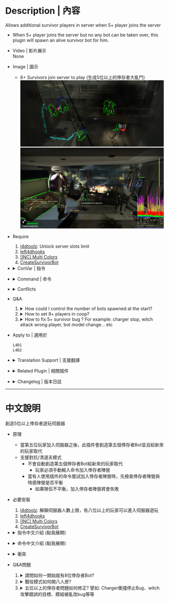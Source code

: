 # Description | 內容
Allows additional survivor players in server when 5+ player joins the server
* When 5+ player joins the server but no any bot can be taken over, this plugin will spawn an alive survivor bot for him.

* Video | 影片展示
<br>None

* Image | 圖示
	* 8+ Survivors join server to play (生成5位以上的倖存者大亂鬥)
	<br/>![l4dmultislots_1](image/l4dmultislots_1.jpg)
	<br/>![l4dmultislots_2](image/l4dmultislots_2.jpg)

* Require
	1. [l4dtoolz](https://github.com/fbef0102/Game-Private_Plugin/tree/main/Tutorial_%E6%95%99%E5%AD%B8%E5%8D%80/English/Server/Install_Other_File#l4dtoolz): Unlock server slots limit
	2. [left4dhooks](https://forums.alliedmods.net/showthread.php?t=321696)
	3. [[INC] Multi Colors](https://github.com/fbef0102/L4D1_2-Plugins/releases/tag/Multi-Colors)
	4. [CreateSurvivorBot](https://forums.alliedmods.net/showpost.php?p=2729883&postcount=16)

* <details><summary>ConVar | 指令</summary>

	* cfg/sourcemod/l4dmultislots.cfg
		```php
		// Total survivors allowed on the server. If numbers of survivors reached limit, no any new bots would be created.
		// Must be greater then or equal to 'l4d_multislots_min_survivors'
		l4d_multislots_max_survivors "10"

		// Set minimum # of survivors in game.(Override official cvar 'survivor_limit')
		// Kick AI survivor bots if numbers of survivors has exceeded the certain value. (does not kick real player, minimum is 1)
		l4d_multislots_min_survivors "4"

		// Delete all items form survivor bots when they got kicked by this plugin. (0=off)
		l4d_multislots_bot_items_delete "1"

		// When 5+ new player joins the server but no any bot can be taken over, the player will appear as a dead survivor if survivors have left start safe area for at least X seconds. (0=Always spawn alive bot for new player)
		l4d_multislots_alive_bot_time "0"

		// Setup time interval the instruction message to spectator.(0=off)
		l4d_multislots_spec_message_interval "25"

		// Amount of HP a new 5+ Survivor will spawn with (Def 80)
		l4d_multislots_respawnhp "80"

		// Amount of buffer HP a new 5+ Survivor will spawn with (Def 20)
		l4d_multislots_respawnbuffhp "20"

		// If 1, Spawn 5+ survivor bots when round starts. (Numbers depends on Convar l4d_multislots_min_survivors)
		l4d_multislots_spawn_survivors_roundstart "0"

		// (L4D2) First slot weapon for new 5+ Survivor (1-Autoshot, 2-SPAS, 3-M16, 4-SCAR, 5-AK47, 6-SG552, 7-Mil Sniper, 8-AWP, 9-Scout, 10=Hunt Rif, 11=M60, 12=GL, 13-SMG, 14-Sil SMG, 15=MP5, 16-Pump Shot, 17=Chrome Shot, 18=Rand T1, 19=Rand T2, 20=Rand T3, 0=off)
		// GL = Grenade Launcher
		// Rand T3 = M60 or Grenade Launcher
		l4d_multislots_firstweapon "19"

		// (L4D2) Second slot weapon for new 5+ Survivor (1- Dual Pistol, 2-Magnum, 3-Chainsaw, 4-Fry Pan, 5-Katana, 6-Shovel, 7-Golfclub, 8-Machete, 9-Cricket, 10=Fireaxe, 11=Knife, 12=Bball Bat, 13=Crowbar, 14=Pitchfork, 15=Guitar, 16=Random, 0=Only Pistol)
		l4d_multislots_secondweapon "16"

		// (L4D2) Third slot weapon for new 5+ Survivor (1 - Moltov, 2 - Pipe Bomb, 3 - Bile Jar, 4=Random, 0=off)
		l4d_multislots_thirdweapon "4"

		// (L4D2) Fourth slot weapon for new 5+ Survivor (1 - Medkit, 2 - Defib, 3 - Incendiary Pack, 4 - Explosive Pack, 5=Random, 0=off)
		l4d_multislots_forthweapon "0"

		// (L4D2) Fifth slot weapon for new 5+ Survivor (1 - Pills, 2 - Adrenaline, 3=Random, 0=off)
		l4d_multislots_fifthweapon "0"

		// (L4D1) First slot weapon for new 5+ Survivor (1 - Autoshotgun, 2 - M16, 3 - Hunting Rifle, 4 - smg, 5 - shotgun, 6=Random T1, 7=Random T2, 0=off)
		l4d_multislots_firstweapon "6"

		// (L4D1) Second slot weapon for new 5+ Survivor (1 - Dual Pistol, 0=Only Pistol)
		l4d_multislots_secondweapon "1"

		// (L4D1) Third slot weapon for new 5+ Survivor (1 - Moltov, 2 - Pipe Bomb, 3=Random, 0=off)
		l4d_multislots_thirdweapon "3"

		// (L4D1) Fourth slot weapon for new 5+ Survivor (1 - Medkit, 0=off)
		l4d_multislots_forthweapon "0"

		// (L4D1) Fifth slot weapon for new 5+ Survivor (1 - Pills, 0=off)
		l4d_multislots_fifthweapon "0"

		// If 1, allow extra first aid kits for 5+ players when in start saferoom, One extra kit per player above four. (0=No extra kits)
		l4d_multislots_saferoom_extra_first_aid "1"

		// If 1, allow extra first aid kits for 5+ players when the finale is activated, One extra kit per player above four. (0=No extra kits)
		l4d_multislots_finale_extra_first_aid "1"

		// If 1, when same player reconnect the server or rejoin survivor team but no any bot can be taken over, give him a dead bot. (0=Always spawn alive bot for same player)
		l4d_multislots_no_second_free_spawn "0"

		// Invincible time after new 5+ Survivor spawn by this plugin. (0=off)
		l4d_multislots_respawn_invincibletime "3.0"

		// How to join the game for new player.
		// 0: Old method. Spawn an alive bot first -> new player takes over.
		// 1: Switch new player to survivor team (dead state) -> player respawns.
		l4d_multislots_join_survior_method "0"

		// If 1, Block 'Join Survivors' commands (sm_join, sm_js)
		l4d_multislots_join_command_block "0"

		// If 1, Check team balance when player tries to use 'Join Survivors' command to join survivor team in versus/scavenge.
		// If team is unbanlance, will fail to join survivor team!
		l4d_multislots_versus_command_balance "1"

		// Teams are unbalanced when one team has this many more players than the other team in versus/scavenge.
		l4d_multislots_versus_teams_unbalance_limit "1"
		```
</details>

* <details><summary>Command | 命令</summary>
	
	* **Attempt to join Survivors**
		```php
		sm_join
		sm_js
		```

	* **Attempt to add a survivor bot (this bot will not be kicked by this plugin until someone takes over) (Adm require: ADMFLAG_KICK)**
		```php
		sm_muladdbot
		```
</details>

* <details><summary>Conflicts</summary>

	* DO NOT modify cvar ```survivor_limit``` value in your cfg
	* If you have one of following plugins, please delete
		1. [bebop - additional coop players (20+ players possible)](https://forums.alliedmods.net/showthread.php?t=110210)
		2. [SuperVersus](https://forums.alliedmods.net/showthread.php?p=830069)
		3. [[L4D & L4D2] Bots Control In Coop Mode](https://forums.alliedmods.net/showthread.php?t=175060)
		4. [ABM: A MultiSlots / SuperVersus Alternative](https://forums.alliedmods.net/showthread.php?t=291562)
</details>

* Q&A
	1. <details><summary>How could I control the number of bots spawned at the start?</summary>

		Set  whatever value you like in cfg/sourcemod/l4dmultislots.cfg
		```php
		// Set minimum # of survivors in game.(Override official cvar 'survivor_limit')
		// Kick AI survivor bots if numbers of survivors has exceeded the certain value. (does not kick real player, minimum is 1)
		l4d_multislots_min_survivors "8"

		// If 1, Spawn 5+ survivor bots when round starts. (Numbers depends on Convar l4d_multislots_min_survivors)
		l4d_multislots_spawn_survivors_roundstart "1" 
		```
	</details>

	2. <details><summary>How to set 8+ players in coop?</summary>

		Read [8+_Survivors_In_Coop](https://github.com/fbef0102/Game-Private_Plugin/tree/main/Tutorial_%E6%95%99%E5%AD%B8%E5%8D%80/English/Game/L4D2/8%2B_Survivors_In_Coop#navigation)
	</details>

	3. <details><summary>How to fix 5+ survivor bug ? For example: charger stop, witch attack wrong player, bot model change... etc</summary>

		Read [8+_Survivors_In_Coop](https://github.com/fbef0102/Game-Private_Plugin/tree/main/Tutorial_%E6%95%99%E5%AD%B8%E5%8D%80/English/Game/L4D2/8%2B_Survivors_In_Coop#navigation)
	</details>

* Apply to | 適用於
	```
	L4D1
	L4D2
	```

* <details><summary>Translation Support | 支援翻譯</summary>

	```
	English
	繁體中文
	简体中文
	Finnish
	Japanese
	Russian
	ukrainian
	spanish
	```
</details>

* <details><summary>Related Plugin | 相關插件</summary>

	1. [l4dinfectedbots](https://github.com/fbef0102/L4D1_2-Plugins/tree/master/l4dinfectedbots): Spawns multi infected bots in any mode + allows playable special infected in coop/survival + unlock infected slots (10 VS 10 available)
		> 多特感生成插件，倖存者人數越多，生成的特感越多，且不受遊戲特感數量限制
	2. [l4d_afk_commands](https://github.com/fbef0102/L4D1_2-Plugins/tree/master/l4d_afk_commands): Adds commands to let the player spectate and join team. (!afk, !survivors, !infected, etc.), but no change team abuse.
		> 提供多種命令轉換隊伍陣營 (譬如: !afk, !survivors, !infected), 但不可濫用.
	3. [l4d2_auto_add_zombie](https://github.com/fbef0102/Game-Private_Plugin/tree/main/Plugin_%E6%8F%92%E4%BB%B6/Common_Infected_%E6%99%AE%E9%80%9A%E6%84%9F%E6%9F%93%E8%80%85/l4d2_auto_add_zombie): Adjust common infecteds/hordes/mobs depends on 5+ survivors in server
		> 隨著玩家人數越多，殭屍/屍潮 數量越來越多
	4. [l4d_more_supply](https://github.com/fbef0102/Game-Private_Plugin/tree/main/Plugin_%E6%8F%92%E4%BB%B6/Survivor_%E4%BA%BA%E9%A1%9E/l4d_more_supply): Player can take an item on the map multi times depends on 5+ survivors in server
		> 隨著玩家人數越多，地圖上的資源可以重複拿很多次
</details>

* <details><summary>Changelog | 版本日誌</summary>

	```php
	//mi123645 @ 2009-2010
	//HarryPotter @ 2020-2024
	```
	* v6.3 (2024-2-10)
	* v6.2 (2024-1-23)
		* Update Cvars

	* v6.1 (2023-10-20)
		* Fix multi kits bug in coop/realism mode

	* v6.0 (2023-9-1)
		* Fix message spam when survivor limit reached

	* v5.9 (2023-5-22)
		* Support l4d2 all mutation mode, New player won't be swapped to survivor team if infected team is available in current mode.

	* v5.8 (2023-5-6)
		* Support Versus/Scavenge. Server will not always switch new player to survivor team.
		* Add more cvars
		* Update Translation files

	* v5.7 (2023-4-23)
		* Don't spawn bot automatically when 5+ survivors join in versus/scavenge (player still can join survivor via command)

	* v5.6 (2023-2-18)
		* Observer(not idle) always stay Observer after map map_transition.

	* v5.5 (2023-1-13)
		* Support offical convar: 
			```php
			//0: Just a pistol, 1: Downgrade of last primary weapon, 2: Last primary weapon.
			survivor_respawn_with_guns 1
			```

	* v5.4 (2022-12-28)
		* Fixed spawing incorrect numbers of extra kits when in start saferoom.

	* v5.3 (2022-12-25)
		* [AlliedModder Post](https://forums.alliedmods.net/showpost.php?p=2715546&postcount=248)
		* Remake Code.
		* Translation support.
		* Give items and set custom health to new 5+ player.
		* Delete all items form survivor bots when they got kicked by this plugin.
		* Spawn 5+ Survivor bots when round starts.
		* This plugin will not auto move new 5+ player to survivor team if he is already in infected team.
		* Spawn extra Medkits for 5+ survivors on new chapter/finale start
		* If same player reconnect the server or rejoin survivor team to try get a second free bot, he will be a dead bot.
		* Invincible time after new 5+ Survivor spawn by this plugin.
		* Remove gamedata
		* Support Survival

	* v1.0
		* [Original Plugin By mi123645](https://forums.alliedmods.net/showthread.php?t=132408)
</details>

- - - -
# 中文說明
創造5位以上倖存者遊玩伺服器

* 原理
	* 當第五位玩家加入伺服器之後，此插件會創造第五個倖存者Bot並且給新來的玩家取代
	* 支援對抗/清道夫模式
		* 不會自動創造第五個倖存者Bot給新來的玩家取代
			* 玩家必須手動輸入命令加入倖存者陣營
		* 當有人使用插件的命令嘗試加入倖存者陣營時，先檢查倖存者陣營與特感陣營是否平衡
			* 如果隊伍不平衡，加入倖存者陣營將會失敗

* 必要安裝
	1. [l4dtoolz](https://github.com/fbef0102/Game-Private_Plugin/blob/main/Tutorial_%E6%95%99%E5%AD%B8%E5%8D%80/Chinese_%E7%B9%81%E9%AB%94%E4%B8%AD%E6%96%87/Server/%E5%AE%89%E8%A3%9D%E5%85%B6%E4%BB%96%E6%AA%94%E6%A1%88%E6%95%99%E5%AD%B8/README.md#%E5%AE%89%E8%A3%9Dl4dtoolz): 解鎖伺服器人數上限，有八位以上的玩家可以進入伺服器遊玩
	2. [left4dhooks](https://forums.alliedmods.net/showthread.php?t=321696)
	3. [[INC] Multi Colors](https://github.com/fbef0102/L4D1_2-Plugins/releases/tag/Multi-Colors)
	4. [CreateSurvivorBot](https://forums.alliedmods.net/showpost.php?p=2729883&postcount=16)

* <details><summary>指令中文介紹 (點我展開)</summary>

	* cfg/sourcemod/l4dmultislots.cfg
		```php
		// 伺服器能允許的倖存者數量. 如果倖存者超過數量限制，則伺服器不會產生新的倖存者Bots
		// 這個數值必須大於或等於 'l4d_multislots_min_survivors'
		l4d_multislots_max_survivors "10"

		// 設置遊戲最少的倖存者數量. (覆蓋官方指令 'survivor_limit')
		// 當倖存者Bot超過4位以上時踢出遊戲. (不會踢出真人玩家, 最小值是 1)
		l4d_multislots_min_survivors "4"

		// 當倖存者Bot被此插件踢出遊戲時刪除身上的所有武器與物資. (0=關閉)
		l4d_multislots_bot_items_delete "1"

		// 當第五位玩家加入伺服器之時, 如果倖存者已離開安全區域一段時間或生存模式計時已開始一段時間，則給新玩家死亡的倖存者Bot. (0=永遠都生成活著的倖存者Bot)
		l4d_multislots_alive_bot_time "0"

		// 每隔25秒提示加入遊戲訊息給旁觀者.(0=off)
		l4d_multislots_spec_message_interval "25"

		// 新生成的倖存者Bot實血值 (預設 80)
		l4d_multislots_respawnhp "80"

		// 新生成的倖存者Bot虛血值 (預設 20)
		l4d_multislots_respawnbuffhp "20"

		// 為1時，回合一開始生成第五位以上的倖存者Bot (數量依據指令 l4d_multislots_min_survivors)
		l4d_multislots_spawn_survivors_roundstart "0"

		// (L4D2) 給予新生成的倖存者Bot主武器 (1-Autoshot, 2-SPAS, 3-M16, 4-SCAR, 5-AK47, 6-SG552, 7-Mil Sniper, 8-AWP, 9-Scout, 10=Hunt Rif, 11=M60, 12=GL, 13-SMG, 14-Sil SMG, 15=MP5, 16-Pump Shot, 17=Chrome Shot, 18=隨機T1武器, 19=隨機T2武器, 20=隨機T3武器, 0=關閉)
		// GL = 榴彈發射器
		// 隨機T3武器 = M60機槍 或 榴彈發射器
		l4d_multislots_firstweapon "19"

		// (L4D2) 給予新生成的倖存者Bot副武器 (1- 雙手槍, 2-沙漠之鷹, 3-電鋸, 4-Fry Pan, 5-Katana, 6-Shovel, 7-Golfclub, 8-Machete, 9-Cricket, 10=Fireaxe, 11=Knife, 12=Bball Bat, 13=Crowbar, 14=Pitchfork, 15=Guitar, 16=隨機, 0=只有一把手槍)
		l4d_multislots_secondweapon "16"

		// (L4D2) 給予新生成的倖存者Bot投擲物品 (1 - 火瓶, 2 - 土製炸彈, 3 - 膽汁, 4=隨機, 0=關閉)
		l4d_multislots_thirdweapon "4"

		// (L4D2) 給予新生成的倖存者Bot醫療物品 (1 - 治療包, 2 - 電擊器, 3 - 火焰包, 4 - 高爆彈, 5=隨機, 0=關閉)
		l4d_multislots_forthweapon "0"

		// (L4D2) 給予新生成的倖存者Bot副醫療物品 (1 - 藥丸, 2 - 腎上腺素, 3=隨機, 0=關閉)
		l4d_multislots_fifthweapon "0"

		// (L4D1) 給予新生成的倖存者Bot主武器 (1 - Autoshotgun, 2 - M16, 3 - Hunting Rifle, 4 - smg, 5 - shotgun, 6=隨機T1武器, 7=隨機T2武器, 0=關閉)
		l4d_multislots_firstweapon "6"

		// (L4D1) 給予新生成的倖存者Bot副武器 (1 - 雙手槍, 0=只有一把手槍)
		l4d_multislots_secondweapon "1"

		// (L4D1) 給予新生成的倖存者Bot投擲物品 (1 - 火瓶, 2 - 土製炸彈, 3=隨機, 0=關閉)
		l4d_multislots_thirdweapon "3"

		// (L4D1) 給予新生成的倖存者Bot醫療物品 (1 - 治療包, 0=關閉)
		l4d_multislots_forthweapon "0"

		// (L4D1) 給予新生成的倖存者Bot副醫療物品 (1 - 藥丸, 0=關閉)
		l4d_multislots_fifthweapon "0"

		// 為1時，最後一關救援開始時給予第五位以上的倖存者額外的治療包. (0=沒有額外治療包)
		l4d_multislots_saferoom_extra_first_aid "1"

		// 為1時，回合開始時給予第五位以上的倖存者額外的治療包. (0=沒有額外治療包)
		l4d_multislots_finale_extra_first_aid "1"

		// 為1時，當倖存者Bot被此插件踢出遊戲時刪除身上的所有武器與物資. (0=關閉)
		l4d_multislots_no_second_free_spawn "0"

		// 當此插件產生一個倖存者Bot時，有3.0秒的無敵時間不會受到任何傷害. (0=關閉)
		l4d_multislots_respawn_invincibletime "3.0"

		// 如何為新玩家生成倖存者Bot?
		// 0: 先產生一個倖存者Bot -> 再給新玩家取代
		// 1: 把新玩家轉換到倖存者死亡狀態 -> 再復活新玩家
		l4d_multislots_join_survior_method "0"

		// 為1時，禁止所有人使用插件的命令嘗試加入倖存者陣營. (sm_join, sm_js)
		l4d_multislots_join_command_block "0"

		// 為1時，當有人使用插件的命令嘗試加入倖存者陣營時，先檢查倖存者陣營與特感陣營是否平衡 (僅限對抗/清道夫模式)
		// 如果隊伍不平衡, 加入倖存者陣營將會失敗!
		l4d_multislots_versus_command_balance "1"

		// 當一方的隊伍超過另一方的隊伍這個數值以上的玩家時，則視為隊伍不平衡. (僅限對抗/清道夫模式)
		l4d_multislots_versus_teams_unbalance_limit "1"
		```
</details>

* <details><summary>命令中文介紹 (點我展開)</summary>
	
	* **嘗試加入倖存者陣營**
		```php
		sm_join
		sm_js
		```

	* **管理員新增一個倖存者Bot (這個Bot不會被踢出伺服器直到有玩家取代) (權限: ADMFLAG_KICK)**
		```php
		sm_muladdbot
		```
</details>

* <details><summary>衝突</summary>

	* 請不要修改指令值 ```survivor_limit```，否則第五位以上的玩家可能會生在起始安全區域
	* 如果有以下的插件請刪除
		1. [bebop - additional coop players (20+ players possible)](https://forums.alliedmods.net/showthread.php?t=110210)
		2. [SuperVersus](https://forums.alliedmods.net/showthread.php?p=830069)
		3. [[L4D & L4D2] Bots Control In Coop Mode](https://forums.alliedmods.net/showthread.php?t=175060)
		4. [ABM: A MultiSlots / SuperVersus Alternative](https://forums.alliedmods.net/showthread.php?t=291562)
</details>

* Q&A問題
	1. <details><summary>請問如何一開始就有8位倖存者Bot?</summary>

		在cfg/sourcemod/l4dmultislots.cfg文件當中設置指令值，可以修改，數量你高興就好
		```php
		// 設置遊戲最少的倖存者數量. (覆蓋官方指令 'survivor_limit')
		// 當倖存者Bot超過4位以上時踢出遊戲. (不會踢出真人玩家, 最小值是 1)
		l4d_multislots_min_survivors "8"

		// 為1時，回合一開始生成第五位以上的倖存者Bot (數量依據指令 l4d_multislots_min_survivors)
		l4d_multislots_spawn_survivors_roundstart "1" 
		```
	</details>

	2. <details><summary>戰役模式如何開八人房?</summary>

		請閱讀[8位玩家遊玩戰役模式](https://github.com/fbef0102/Game-Private_Plugin/tree/main/Tutorial_%E6%95%99%E5%AD%B8%E5%8D%80/Chinese_%E7%B9%81%E9%AB%94%E4%B8%AD%E6%96%87/Game/L4D2/8%E4%BD%8D%E7%8E%A9%E5%AE%B6%E9%81%8A%E7%8E%A9%E6%88%B0%E5%BD%B9%E6%A8%A1%E5%BC%8F#%E5%AE%89%E8%A3%9D%E7%B8%BD%E6%94%AC)
	</details>

	3. <details><summary>五位以上的倖存者問題如何修正? 譬如: Charger衝撞停止Bug、witch攻擊錯誤的目標、模組被亂改bug等等</summary>

		請閱讀[8位玩家遊玩戰役模式](https://github.com/fbef0102/Game-Private_Plugin/tree/main/Tutorial_%E6%95%99%E5%AD%B8%E5%8D%80/Chinese_%E7%B9%81%E9%AB%94%E4%B8%AD%E6%96%87/Game/L4D2/8%E4%BD%8D%E7%8E%A9%E5%AE%B6%E9%81%8A%E7%8E%A9%E6%88%B0%E5%BD%B9%E6%A8%A1%E5%BC%8F#%E5%AE%89%E8%A3%9D%E7%B8%BD%E6%94%AC)
	</details>